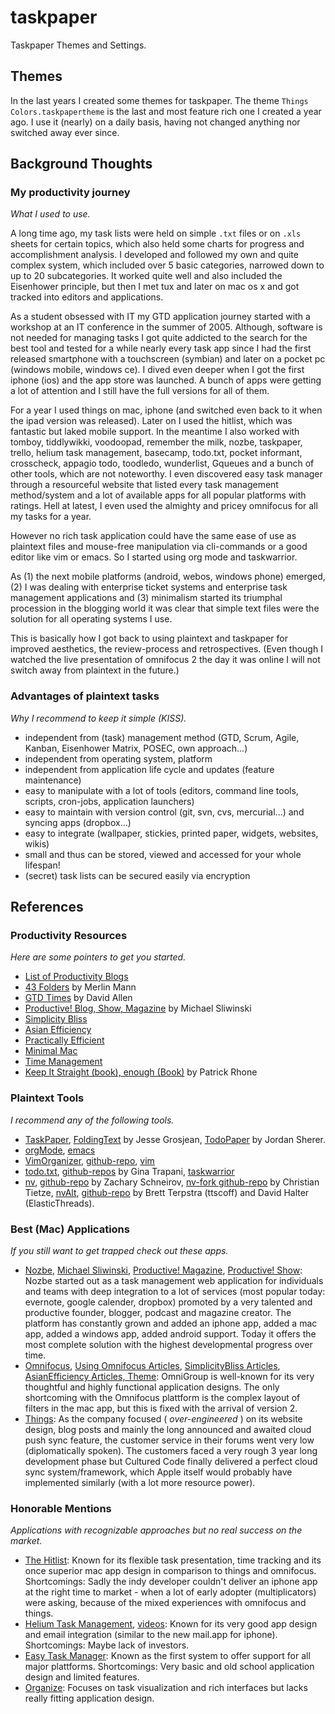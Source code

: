 # taskpaper

Taskpaper Themes and Settings. 

## Themes

In the last years I created some themes for taskpaper. The theme `Things Colors.taskpapertheme` is the last and most feature rich one I created a year ago. I use it (nearly) on a daily basis, having not changed anything nor switched away ever since.

## Background Thoughts

### My productivity journey

*What I used to use.*

A long time ago, my task lists were held on simple `.txt` files or on `.xls` sheets for certain topics,
which also held some charts for progress and accomplishment analysis. I developed and followed my own and quite complex system, which included over 5 basic categories, narrowed down to up to 20 subcategories. It worked quite well and also included the Eisenhower principle, but then I met tux and later on mac os x and got tracked into editors and applications.

As a student obsessed with IT my GTD application journey started with a workshop at an IT conference in the summer of 2005. Although, software is not needed for managing tasks I got quite addicted to the search for the best tool and tested for a while nearly every task app since I had the first released smartphone with a touchscreen (symbian) and later on a pocket pc (windows mobile, windows ce). I dived even deeper when I got the first iphone (ios) and the app store was launched. A bunch of apps were getting a lot of attention and I still have the full versions for all of them. 

For a year I used things on mac, iphone (and switched even back to it when the ipad version was released). Later on I used the hitlist, which was fantastic but laked mobile support. In the meantime I also worked with tomboy, tiddlywikki, voodoopad, remember the milk, nozbe, taskpaper, trello, helium task management, basecamp, todo.txt, pocket informant, crosscheck, appagio todo, toodledo, wunderlist, Gqueues and a bunch of other tools, which are not noteworthy. I even discovered easy task manager through a resourceful website that listed every task management method/system and a lot of available apps for all popular platforms with ratings. Hell at latest, I even used the almighty and pricey omnifocus for all my tasks for a year.

However no rich task application could have the same ease of use as plaintext files and mouse-free manipulation via cli-commands or a good editor like vim or emacs. So I started using org mode and taskwarrior. 

As (1) the next mobile platforms (android, webos, windows phone) emerged, (2) I was dealing with enterprise ticket systems and enterprise task management applications and (3) minimalism started its triumphal procession in the blogging world it was clear that simple text files were the solution for all operating systems I use.

This is basically how I got back to using plaintext and taskpaper for improved aesthetics, the review-process and retrospectives. (Even though I watched the live presentation of omnifocus 2 the day it was online I will not switch away from plaintext in the future.)

### Advantages of plaintext tasks

*Why I recommend to keep it simple (KISS).*

- independent from (task) management method (GTD, Scrum, Agile, Kanban, Eisenhower Matrix, POSEC, own approach...)
- independent from operating system, platform
- independent from application life cycle and updates (feature maintenance)
- easy to manipulate with a lot of tools (editors, command line tools, scripts, cron-jobs, application launchers)
- easy to maintain with version control (git, svn, cvs, mercurial...) and syncing apps (dropbox...)
- easy to integrate (wallpaper, stickies, printed paper, widgets, websites, wikis)
- small and thus can be stored, viewed and accessed for your whole lifespan!
- (secret) task lists can be secured easily via encryption

## References

### Productivity Resources

*Here are some pointers to get you started.*

- [List of Productivity Blogs](http://zenhabits.net/the-top-50-productivity-blogs-most-of-which-you-havent-heard-about/)
- [43 Folders](http://www.43folders.com/) by Merlin Mann
- [GTD Times](http://www.gtdtimes.com/) by David Allen
- [Productive! Blog, Show, Magazine](http://www.michaelsliwinski.com/) by Michael Sliwinski
- [Simplicity Bliss](http://simplicitybliss.com/)
- [Asian Efficiency](http://www.asianefficiency.com/blog/)
- [Practically Efficient](http://www.practicallyefficient.com/)
- [Minimal Mac](http://minimalmac.com/)
- [Time Management](http://en.wikipedia.org/wiki/Time_management)
- [Keep It Straight (book), enough (Book)](http://patrickrhone.com/books/) by Patrick Rhone

### Plaintext Tools

*I recommend any of the following tools.*

- [TaskPaper](http://www.hogbaysoftware.com/products/taskpaper), [FoldingText](http://www.foldingtext.com/) by Jesse Grosjean, [TodoPaper](http://widefido.com/products/todopaper/) by Jordan Sherer.
- [orgMode](http://orgmode.org/), [emacs](http://www.gnu.org/software/emacs/)
- [VimOrganizer](http://www.vim.org/scripts/script.php?script_id=3342), [github-repo](https://github.com/hsitz/VimOrganizer), [vim](http://www.vim.org/)
- [todo.txt](http://todotxt.com/), [github-repos](https://github.com/ginatrapani) by Gina Trapani, [taskwarrior](http://taskwarrior.org)
- [nv](http://notational.net/), [github-repo](https://github.com/scrod/nv/tree/) by Zachary Schneirov, [nv-fork github-repo](https://github.com/DivineDominion/nv) by Christian Tietze, [nvAlt](http://brettterpstra.com/projects/nvalt/), [github-repo](https://github.com/ttscoff/nv) by Brett Terpstra (ttscoff) and David Halter (ElasticThreads).

### Best (Mac) Applications

*If you still want to get trapped check out these apps.*

- [Nozbe](http://www.nozbe.com/), [Michael Sliwinski](http://www.michaelsliwinski.com/), [Productive! Magazine](http://www.michaelsliwinski.com/productive_magazine/), [Productive! Show](http://www.michaelsliwinski.com/productive_show/): Nozbe started out as a task management web application for individuals and teams with deep integration to a lot of services (most popular today: evernote, google calender, dropbox) promoted by a very talented and productive founder, blogger, podcast and magazine creator. The platform has constantly grown and added an iphone app, added a mac app, added a windows app, added android support. Today it offers the most complete solution with the highest developmental progress over time.
- [Omnifocus](http://www.omnigroup.com/products/omnifocus/), [Using Omnifocus Articles](http://www.usingomnifocus.com/blog/), [SimplicityBliss Articles](http://simplicitybliss.com/omnifocus/), [AsianEfficiency Articles, Theme](http://www.asianefficiency.com/omnifocus/): OmniGroup is well-known for its very thoughtful and highly functional application designs. The only shortcoming with the Omnifocus plattform is the complex layout of filters in the mac app, but this is fixed with the arrival of version 2.
- [Things](http://culturedcode.com/things/): As the company focused ( *over-engineered* ) on its website design, blog posts and mainly the long announced and awaited cloud push sync feature, the customer service in their forums went very low (diplomatically spoken). The customers faced a very rough 3 year long development phase but Cultured Code finally delivered a perfect cloud sync system/framework, which Apple itself would probably have implemented similarly (with a lot more resource power).

### Honorable Mentions

*Applications with recognizable approaches but no real success on the market.*

- [The Hitlist](http://www.potionfactory.com/thehitlist/): Known for its flexible task presentation, time tracking and its once superior mac app design in comparison to things and omnifocus. Shortcomings: Sadly the indy developer couldn't deliver an iphone app at the right time to market - when a lot of early adopter (multiplicators) were asking, because of the mixed experiences with omnifocus and things.
- [Helium Task Management](http://www.heliumnow.com/), [videos](http://www.youtube.com/user/robotblimp): Known for its very good app design and email integration (similar to the new mail.app for iphone). Shortcomings: Maybe lack of investors. 
- [Easy Task Manager](http://www.orionbelt.com/): Known as the first system to offer support for all major plattforms. Shortcomings: Very basic and old school application design and limited features.
- [Organize](http://taskfabric.com/): Focuses on task visualization and rich interfaces but lacks really fitting application design.